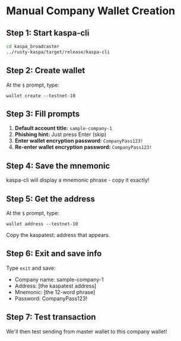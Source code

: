 # Manual Company Wallet Creation

## Step 1: Start kaspa-cli
```bash
cd kaspa_broadcaster
../rusty-kaspa/target/release/kaspa-cli
```

## Step 2: Create wallet
At the `$` prompt, type:
```
wallet create --testnet-10
```

## Step 3: Fill prompts
1. **Default account title:** `sample-company-1`
2. **Phishing hint:** Just press Enter (skip)
3. **Enter wallet encryption password:** `CompanyPass123!`
4. **Re-enter wallet encryption password:** `CompanyPass123!`

## Step 4: Save the mnemonic
kaspa-cli will display a mnemonic phrase - copy it exactly!

## Step 5: Get the address
At the `$` prompt, type:
```
wallet address --testnet-10
```

Copy the kaspatest: address that appears.

## Step 6: Exit and save info
Type `exit` and save:
- Company name: sample-company-1  
- Address: [the kaspatest address]
- Mnemonic: [the 12-word phrase]
- Password: CompanyPass123!

## Step 7: Test transaction
We'll then test sending from master wallet to this company wallet! 